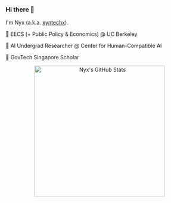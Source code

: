### Hi there 👋

I'm Nyx (a.k.a. [xyntechx](https://xyntechx.com)).

🐻 EECS (+ Public Policy & Economics) @ UC Berkeley

🤖 AI Undergrad Researcher @ Center for Human-Compatible AI

🚀 GovTech Singapore Scholar

<p align="center">
  <img src="https://github-readme-stats.vercel.app/api?username=xyntechx&theme=slateorange" alt="Nyx's GitHub Stats" width="350" />
</p>
